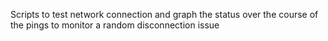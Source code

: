 Scripts to test network connection and graph the status over the course of the pings to monitor a random disconnection issue 